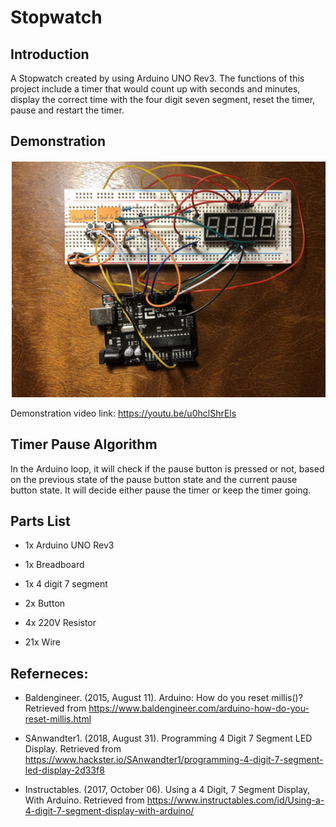 # Stopwatch

## Introduction
A Stopwatch created by using Arduino UNO Rev3. The functions of this project include a timer that would count up with seconds and minutes, display the correct time with the four digit seven segment, reset the timer, pause and restart the timer.

## Demonstration
![Image](picture.png)

Demonstration video link: https://youtu.be/u0hclShrEls
 
## Timer Pause Algorithm
In the Arduino loop, it will check if the pause button is pressed or not, based on the previous state of the pause button state and the current pause button state. It will decide either pause the timer or keep the timer going.

## Parts List
- 1x	Arduino UNO Rev3

- 1x	Breadboard

- 1x	4 digit 7 segment

- 2x	Button

- 4x	220V Resistor

- 21x	Wire


## Referneces:

- Baldengineer. (2015, August 11). Arduino: How do you reset millis()? Retrieved from https://www.baldengineer.com/arduino-how-do-you-reset-millis.html

- SAnwandter1. (2018, August 31). Programming 4 Digit 7 Segment LED Display. Retrieved from https://www.hackster.io/SAnwandter1/programming-4-digit-7-segment-led-display-2d33f8

- Instructables. (2017, October 06). Using a 4 Digit, 7 Segment Display, With Arduino. Retrieved from https://www.instructables.com/id/Using-a-4-digit-7-segment-display-with-arduino/
